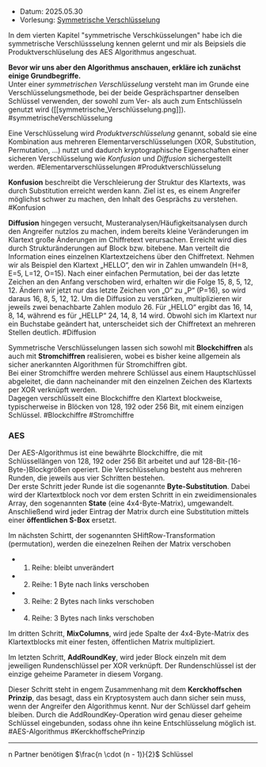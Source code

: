 - Datum: 2025.05.30
- Vorlesung: [Symmetrische Verschlüsselung](https://moodle.w-hs.de/pluginfile.php/699130/mod_resource/content/1/04_Symetrische_Verschluesselung.pdf)

In dem vierten Kapitel "symmetrische Verschküsselungen" habe ich die symmetrische Verschlüssselung kennen gelernt und mir als Beipsiels die Produktverschlüselung des AES Algorithmus angeschuat.

**Bevor wir uns aber den Algorithmus anschauen, erkläre ich zunächst einige Grundbegriffe.**  
Unter einer _symmetrischen Verschlüsselung_ versteht man im Grunde eine Verschlüsselungsmethode, bei der beide Gesprächspartner denselben Schlüssel verwenden, der sowohl zum Ver- als auch zum Entschlüsseln genutzt wird ([[symmetrische_Verschlüsselung.png]]).
#symmetrischeVerschlüsselung

Eine Verschlüsselung wird _Produktverschlüsselung_ genannt, sobald sie eine Kombination aus mehreren Elementarverschlüsselungen (XOR, Substitution, Permutation, ...) nutzt und dadurch kryptographische Eigenschaften einer sicheren Verschlüsselung wie _Konfusion_ und _Diffusion_ sichergestellt werden. #Elementarverschlüsselungen #Produktverschlüsselung

**Konfusion** beschreibt die Verschleierung der Struktur des Klartexts, was durch Substitution erreicht werden kann. Ziel ist es, es einem Angreifer möglichst schwer zu machen, den Inhalt des Gesprächs zu verstehen.
#Konfusion

**Diffusion** hingegen versucht, Musteranalysen/Häufigkeitsanalysen durch den Angreifer nutzlos zu machen, indem bereits kleine Veränderungen im Klartext große Änderungen im Chiffretext verursachen.
Erreicht wird dies durch Strukturänderungen auf Block bzw. bitebene. Man verteilt die Information eines einzelnen Klartextzeichens über den Chiffretext. Nehmen wir als Beispiel den Klartext „HELLO“, den wir in Zahlen umwandeln (H=8, E=5, L=12, O=15). Nach einer einfachen Permutation, bei der das letzte Zeichen an den Anfang verschoben wird, erhalten wir die Folge 15, 8, 5, 12, 12. Ändern wir jetzt nur das letzte Zeichen von „O“ zu „P“ (P=16), so wird daraus 16, 8, 5, 12, 12.
Um die Diffusion zu verstärken, multiplizieren wir jeweils zwei benachbarte Zahlen modulo 26. Für „HELLO“ ergibt das 16, 14, 8, 14, während es für „HELLP“ 24, 14, 8, 14 wird. Obwohl sich im Klartext nur ein Buchstabe geändert hat, unterscheidet sich der Chiffretext an mehreren Stellen deutlich.
#Diffusion

Symmetrische Verschlüsselungen lassen sich sowohl mit **Blockchiffren** als auch mit **Stromchiffren** realisieren, wobei es bisher keine allgemein als sicher anerkannten Algorithmen für Stromchiffren gibt.  
Bei einer Stromchiffre werden mehrere Schlüssel aus einem Hauptschlüssel abgeleitet, die dann nacheinander mit den einzelnen Zeichen des Klartexts per XOR verknüpft werden.  
Dagegen verschlüsselt eine Blockchiffre den Klartext blockweise, typischerweise in Blöcken von 128, 192 oder 256 Bit, mit einem einzigen Schlüssel.
#Blockchiffre #Stromchiffre

### AES
Der AES-Algorithmus ist eine bewährte Blockchiffre, die mit Schlüssellängen von 128, 192 oder 256 Bit arbeitet und auf 128-Bit-(16-Byte-)Blockgrößen operiert. Die Verschlüsselung besteht aus mehreren Runden, die jeweils aus vier Schritten bestehen.  
Der erste Schritt jeder Runde ist die sogenannte **Byte-Substitution**. Dabei wird der Klartextblock noch vor dem ersten Schritt in ein zweidimensionales Array, den sogenannten **State** (eine 4x4-Byte-Matrix), umgewandelt. Anschließend wird jeder Eintrag der Matrix durch eine Substitution mittels einer **öffentlichen S-Box** ersetzt.

Im nächsten Schirtt, der sogenannten SHiftRow-Transformation (permutation), werden die einezelnen Reihen der Matrix verschoben 

- 1. Reihe: bleibt unverändert  
- 2. Reihe: 1 Byte nach links verschoben
- 3. Reihe: 2 Bytes nach links verschoben
- 4. Reihe: 3 Bytes nach links verschoben

Im dritten Schritt, **MixColumns**, wird jede Spalte der 4x4-Byte-Matrix des Klartextblocks mit einer festen, öffentlichen Matrix multipliziert.

Im letzten Schritt, **AddRoundKey**, wird jeder Block einzeln mit dem jeweiligen Rundenschlüssel per XOR verknüpft. Der Rundenschlüssel ist der einzige geheime Parameter in diesem Vorgang. 

Dieser Schritt steht in engem Zusammenhang mit dem **Kerckhoffschen Prinzip**, das besagt, dass ein Kryptosystem auch dann sicher sein muss, wenn der Angreifer den Algorithmus kennt. Nur der Schlüssel darf geheim bleiben. Durch die AddRoundKey-Operation wird genau dieser geheime Schlüssel eingebunden, sodass ohne ihn keine Entschlüsselung möglich ist.
#AES-Algorithmus #KerckhoffschePrinzip



------

n Partner benötigen $\frac{n \cdot (n - 1)}{2}$ Schlüssel

